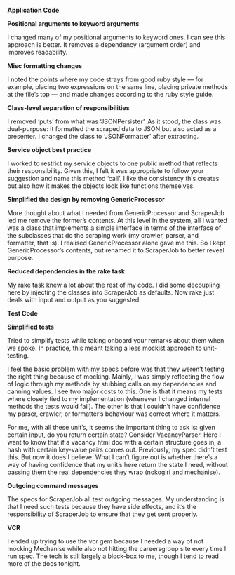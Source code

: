 



__Application Code__



__Positional arguments to keyword arguments__

I changed many of my positional arguments to keyword ones. I can see this approach is better. It removes a dependency (argument order) and improves readability.

__Misc formatting changes__

I noted the points where my code strays from good ruby style — for example, placing two expressions on the same line, placing private methods at the file’s top — and made changes according to the ruby style guide.

__Class-level separation of responsibilities__

I removed ‘puts’ from what was ‘JSONPersister’. As it stood, the class was dual-purpose: it formatted the scraped data to JSON but also acted as a presenter. I changed the class to ‘JSONFormatter’ after extracting.

__Service object best practice__

I worked to restrict my service objects to one public method that reflects their responsibility. Given this, I felt it was appropriate to follow your suggestion and name this method ‘call’. I like the consistency this creates but also how it makes the objects look like
functions themselves.

__Simplified the design by removing GenericProcessor__

More thought about what I needed from GenericProcessor and ScraperJob led me remove the former’s contents. At this level in the system, all I wanted was a class that implements a simple interface in terms of the interface of the subclasses that do the scraping work (my crawler, parser, and formatter, that is). I realised GenericProcessor alone gave me this. So I kept GenericProcessor’s contents, but renamed it to ScraperJob to better reveal purpose.

__Reduced dependencies in the rake task__

My rake task knew a lot about the rest of my code. I did some decoupling here by injecting the classes into ScraperJob as defaults. Now rake just deals with input and output as you suggested.



__Test Code__


__Simplified tests__

Tried to simplify tests while taking onboard your remarks about them when we spoke. In practice, this meant taking a less mockist approach to unit-testing.

I feel the basic problem with my specs before was that they weren’t testing the right thing because of mocking. Mainly, I was simply reflecting the flow of logic through my methods by stubbing calls on my dependencies and canning values. I see two major costs to this. One is that it means my tests where closely tied to my implementation (whenever I changed internal methods the tests would fail). The other is that I couldn’t have confidence my parser, crawler, or formatter’s behaviour was correct where it matters.

For me, with all these unit’s, it seems the important thing to ask is: given certain input, do you return  certain state? Consider VacancyParser. Here I want to know that if a vacancy html doc with a certain structure goes in, a hash with certain key-value pairs comes out. Previously, my spec didn’t test this. But now it does I believe. What I can’t figure out is whether there’s a way of having confidence that
my unit’s here return the state I need, without passing them the real dependencies they wrap (nokogiri and mechanise).

__Outgoing command messages__

The specs for ScraperJob all test outgoing messages. My understanding is that I need such tests because they have side effects, and it’s the responsibility of ScraperJob to ensure that they get
sent properly.

__VCR__

I ended up trying to use the vcr gem because I needed a way of not mocking Mechanise while also not hitting the careersgroup site every time I run spec. The tech is still largely a block-box to me, though I tend to read more of the docs tonight.
